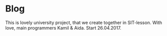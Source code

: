# Blog
This is lovely university project, that we create together in SIT-lesson.
With love, main programmers Kamil & Aida.
Start 26.04.2017.
